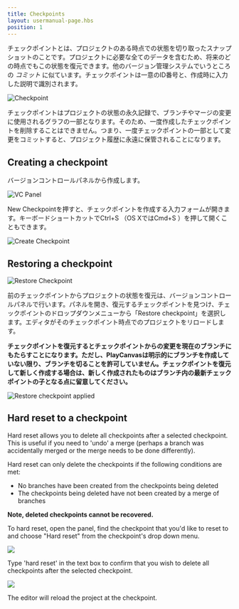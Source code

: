 ```yaml
---
title: Checkpoints
layout: usermanual-page.hbs
position: 1
---
```


チェックポイントとは、プロジェクトのある時点での状態を切り取ったスナップショットのことです。プロジェクトに必要な全てのデータを含むため、将来のどの時点でもこの状態を復元できます。他のバージョン管理システムでいうところの *コミット* に似ています。チェックポイントは一意のID番号と、作成時に入力した説明で識別されます。

![Checkpoint][1]

チェックポイントはプロジェクトの状態の永久記録で、ブランチやマージの変更に使用されるグラフの一部となります。そのため、一度作成したチェックポイントを削除することはできません。つまり、一度チェックポイントの一部として変更をコミットすると、プロジェクト履歴に永遠に保管されることになります。

## Creating a checkpoint

バージョンコントロールパネルから作成します。

![VC Panel][2]

New Checkpointを押すと、チェックポイントを作成する入力フォームが開きます。キーボードショートカットでCtrl+S （OS XではCmd+S ）を押して開くこともできます。

![Create Checkpoint][3]

## Restoring a checkpoint

![Restore Checkpoint][4]

前のチェックポイントからプロジェクトの状態を復元は、バージョンコントロールパネルで行います。パネルを開き、復元するチェックポイントを見つけ、チェックポイントのドロップダウンメニューから「Restore checkpoint」を選択します。エディタがそのチェックポイント時点でのプロジェクトをリロードします。

**チェックポイントを復元するとチェックポイントからの変更を現在のブランチにもたらすことになります。ただし、PlayCanvasは明示的にブランチを作成していない限り、ブランチを切ることを許可していません。チェックポイントを復元して新しく作成する場合は、新しく作成されたものはブランチ内の最新チェックポイントの子となる点に留意してください。**

![Restore checkpoint applied][5]

## Hard reset to a checkpoint

Hard reset allows you to delete all checkpoints after a selected checkpoint. This is useful if you need to 'undo' a merge (perhaps a branch was accidentally merged or the merge needs to be done differently).

Hard reset can only delete the checkpoints if the following conditions are met:

- No branches have been created from the checkpoints being deleted
- The checkpoints being deleted have not been created by a merge of branches

**Note, deleted checkpoints cannot be recovered.**

To hard reset, open the panel, find the checkpoint that you'd like to reset to and choose "Hard reset" from the checkpoint's drop down menu.

![][hard-reset]

Type 'hard reset' in the text box to confirm that you wish to delete all checkpoints after the selected checkpoint.

![][hard-reset-confirm]

The editor will reload the project at the checkpoint.


[1]: /images/user-manual/version-control/checkpoint.jpg
[2]: /images/user-manual/version-control/vc-panel.jpg
[3]: /images/user-manual/version-control/create-checkpoint.jpg
[4]: /images/user-manual/version-control/restore-checkpoint.jpg
[5]: /images/user-manual/version-control/restore-checkpoint-applied.png
[hard-reset-confirm]: /images/user-manual/version-control/hard-reset-confirm.png
[hard-reset]: /images/user-manual/version-control/hard-reset.png